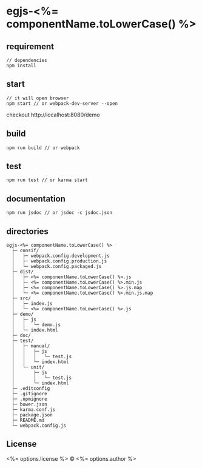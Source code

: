 # egjs-<%= componentName.toLowerCase() %>

## requirement

```
// dependencies
npm install
```

## start

```
// it will open browser
npm start // or webpack-dev-server --open
```

checkout http://localhost:8080/demo

## build

```
npm run build // or webpack
```

## test

```
npm run test // or karma start
```

## documentation

```
npm run jsdoc // or jsdoc -c jsdoc.json
```

## directories

```
egjs-<%= componentName.toLowerCase() %>
  ├─ consif/
  │   ├─ webpack.config.development.js
  │   ├─ webpack.config.production.js
  │   └─ webpack.config.packaged.js
  ├─ dist/
  │   ├─ <%= componentName.toLowerCase() %>.js
  │   ├─ <%= componentName.toLowerCase() %>.min.js
  │   ├─ <%= componentName.toLowerCase() %>.js.map
  │   └─ <%= componentName.toLowerCase() %>.min.js.map
  ├─ src/
  │   ├─ index.js
  │   └─ <%= componentName.toLowerCase() %>.js
  ├─ demo/
  │   ├─ js
  │   │   └─ demo.js
  │   └─ index.html
  ├─ doc/
  ├─ test/
  │   ├─ manual/
  │   │   ├─ js
  │   │   │   └─ test.js
  │   │   └─ index.html
  │   └─ unit/
  │       ├─ js
  │       │   └─ test.js
  │       └─ index.html
  ├─ .editconfig
  ├─ .gitignore
  ├─ .npmignore
  ├─ bower.json
  ├─ karma.conf.js
  ├─ package.json
  ├─ README.md
  └─ webpack.config.js
```

## License

<%= options.license %> © <%= options.author %>

